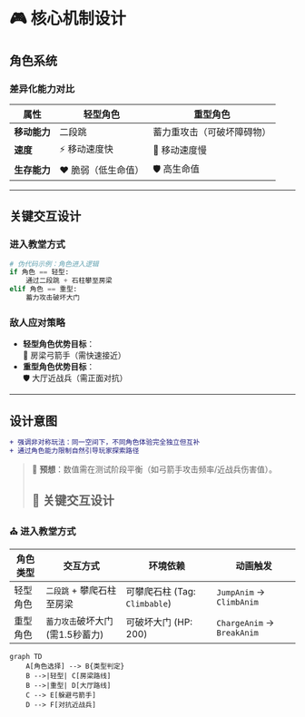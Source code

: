 # 🎮 核心机制设计

## 角色系统

### 差异化能力对比
| **属性**         | **轻型角色**                | **重型角色**                  |
|------------------|----------------------------|-----------------------------|
| **移动能力**     | 二段跳                     | 蓄力重攻击（可破坏障碍物）    |
| **速度**         | ⚡ 移动速度快               | 🐢 移动速度慢                |
| **生存能力**     | ❤️ 脆弱（低生命值）         | 🛡️ 高生命值                 |

---

## 关键交互设计

### 进入教堂方式
```python
# 伪代码示例：角色进入逻辑
if 角色 == 轻型:
    通过二段跳 + 石柱攀至房梁
elif 角色 == 重型:
    蓄力攻击破坏大门
```

### 敌人应对策略
- **轻型角色优势目标**：  
  🎯 房梁弓箭手（需快速接近）  
- **重型角色优势目标**：  
  🛡️ 大厅近战兵（需正面对抗）  

---

## 设计意图
```diff
+ 强调非对称玩法：同一空间下，不同角色体验完全独立但互补
+ 通过角色能力限制自然引导玩家探索路径
```

> 📌 **预想**：数值需在测试阶段平衡（如弓箭手攻击频率/近战兵伤害值）。
> ## 🔑 关键交互设计

### ⛪ 进入教堂方式
| **角色类型** | **交互方式**                     | **环境依赖**          | **动画触发**       |
|--------------|----------------------------------|-----------------------|--------------------|
| 轻型角色     | `二段跳` + 攀爬石柱至房梁        | 可攀爬石柱 (Tag: `Climbable`) | `JumpAnim` → `ClimbAnim` |
| 重型角色     | `蓄力攻击`破坏大门 (需1.5秒蓄力) | 可破坏大门 (HP: 200)  | `ChargeAnim` → `BreakAnim` |

```mermaid
graph TD
    A[角色选择] --> B{类型判定}
    B -->|轻型| C[房梁路线]
    B -->|重型| D[大厅路线]
    C --> E[躲避弓箭手]
    D --> F[对抗近战兵]
